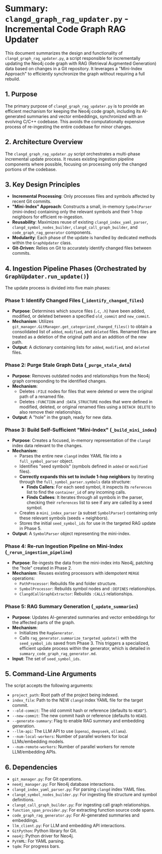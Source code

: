 # Summary: `clangd_graph_rag_updater.py` - Incremental Code Graph RAG Updater

This document summarizes the design and functionality of `clangd_graph_rag_updater.py`, a script responsible for incrementally updating the Neo4j code graph with RAG (Retrieval Augmented Generation) data based on changes in a Git repository. It leverages a "Mini-Index Approach" to efficiently synchronize the graph without requiring a full rebuild.

## 1. Purpose

The primary purpose of `clangd_graph_rag_updater.py` is to provide an efficient mechanism for keeping the Neo4j code graph, including its AI-generated summaries and vector embeddings, synchronized with an evolving C/C++ codebase. This avoids the computationally expensive process of re-ingesting the entire codebase for minor changes.

## 2. Architecture Overview

The `clangd_graph_rag_updater.py` script orchestrates a multi-phase incremental update process. It reuses existing ingestion pipeline components where possible, focusing on processing only the changed portions of the codebase.

## 3. Key Design Principles

*   **Incremental Processing**: Only processes files and symbols affected by recent Git commits.
*   **"Mini-Index" Approach**: Constructs a small, in-memory `SymbolParser` (mini-index) containing only the relevant symbols and their 1-hop neighbors for efficient re-ingestion.
*   **Reusability**: Maximizes reuse of existing `clangd_index_yaml_parser`, `clangd_symbol_nodes_builder`, `clangd_call_graph_builder`, and `code_graph_rag_generator` components.
*   **Modularity**: Each phase of the update is handled by dedicated methods within the `GraphUpdater` class.
*   **Git-Driven**: Relies on Git to accurately identify changed files between commits.

## 4. Ingestion Pipeline Phases (Orchestrated by `GraphUpdater.run_update()`)

The update process is divided into five main phases:

### Phase 1: Identify Changed Files (`_identify_changed_files`)

*   **Purpose**: Determines which source files (`.c`, `.h`) have been added, modified, or deleted between a specified `old_commit` and `new_commit`.
*   **Mechanism**: Utilizes `git_manager.GitManager.get_categorized_changed_files()` to obtain a consolidated list of `added`, `modified`, and `deleted` files. Renamed files are treated as a deletion of the original path and an addition of the new path.
*   **Output**: A dictionary containing lists for `added`, `modified`, and `deleted` files.

### Phase 2: Purge Stale Graph Data (`_purge_stale_data`)

*   **Purpose**: Removes outdated nodes and relationships from the Neo4j graph corresponding to the identified changes.
*   **Mechanism**: 
    *   Deletes `:FILE` nodes for files that were deleted or were the original path of a renamed file.
    *   Deletes `:FUNCTION` and `:DATA_STRUCTURE` nodes that were defined in modified, deleted, or original renamed files using a `DETACH DELETE` to also remove their relationships.
*   **Output**: A "hole" in the graph, ready for new data.

### Phase 3: Build Self-Sufficient "Mini-Index" (`_build_mini_index`)

*   **Purpose**: Creates a focused, in-memory representation of the `clangd` index data relevant to the changes.
*   **Mechanism**: 
    *   Parses the entire new `clangd` index YAML file into a `full_symbol_parser` object.
    *   Identifies "seed symbols" (symbols defined in `added` or `modified` files).
    *   **Correctly expands this set to include 1-hop neighbors** by iterating through the `full_symbol_parser.symbols` data structure:
        *   **Finds Callers**: For each seed symbol, it inspects its `references` list to find the `container_id` of any incoming calls.
        *   **Finds Callees**: It iterates through all symbols in the parser, checking their `references` list to see if any are called by a seed symbol.
    *   Creates a `mini_index_parser` (a subset `SymbolParser`) containing only these relevant symbols (seeds + neighbors).
    *   Stores the initial `seed_symbol_ids` for use in the targeted RAG update in Phase 5.
*   **Output**: A `SymbolParser` object representing the mini-index.

### Phase 4: Re-run Ingestion Pipeline on Mini-Index (`_rerun_ingestion_pipeline`)

*   **Purpose**: Re-ingests the data from the mini-index into Neo4j, patching the "hole" created in Phase 2.
*   **Mechanism**: Reuses existing processors with idempotent `MERGE` operations:
    *   `PathProcessor`: Rebuilds file and folder structure.
    *   `SymbolProcessor`: Rebuilds symbol nodes and `:DEFINES` relationships.
    *   `ClangdCallGraphExtractor`: Rebuilds `:CALLS` relationships.

### Phase 5: RAG Summary Generation (`_update_summaries`)

*   **Purpose**: Updates AI-generated summaries and vector embeddings for the affected parts of the graph.
*   **Mechanism**: 
    *   Initializes the `RagGenerator`.
    *   Calls `rag_generator.summarize_targeted_update()` with the `seed_symbol_ids` saved from Phase 3. This triggers a specialized, efficient update process within the generator, which is detailed in `summary_code_graph_rag_generator.md`.
*   **Input**: The set of `seed_symbol_ids`.

## 5. Command-Line Arguments

The script accepts the following arguments:

*   `project_path`: Root path of the project being indexed.
*   `index_file`: Path to the NEW `clangd` index YAML file for the target commit.
*   `--old-commit`: The old commit hash or reference (defaults to `HEAD^`).
*   `--new-commit`: The new commit hash or reference (defaults to `HEAD`).
*   `--generate-summary`: Flag to enable RAG summary and embedding generation.
*   `--llm-api`: The LLM API to use (`openai`, `deepseek`, `ollama`).
*   `--num-local-workers`: Number of parallel workers for local LLMs/embedding models.
*   `--num-remote-workers`: Number of parallel workers for remote LLM/embedding APIs.

## 6. Dependencies

*   `git_manager.py`: For Git operations.
*   `neo4j_manager.py`: For Neo4j database interactions.
*   `clangd_index_yaml_parser.py`: For parsing `clangd` index YAML files.
*   `clangd_symbol_nodes_builder.py`: For ingesting file structure and symbol definitions.
*   `clangd_call_graph_builder.py`: For ingesting call graph relationships.
*   `function_span_provider.py`: For extracting function source code spans.
*   `code_graph_rag_generator.py`: For AI-generated summaries and embeddings.
*   `llm_client.py`: For LLM and embedding API interactions.
*   `GitPython`: Python library for Git.
*   `neo4j`: Python driver for Neo4j.
*   `PyYAML`: For YAML parsing.
*   `tqdm`: For progress bars.